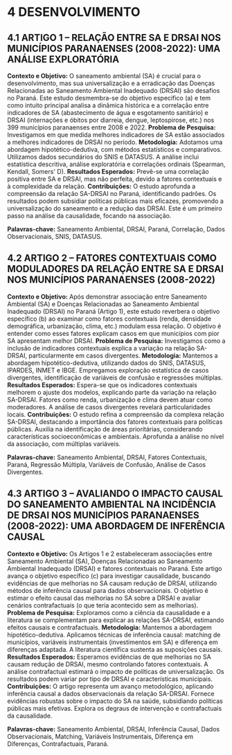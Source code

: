 # 4 DESENVOLVIMENTO

## 4.1 ARTIGO 1 – RELAÇÃO ENTRE SA E DRSAI NOS MUNICÍPIOS PARANAENSES (2008-2022): UMA ANÁLISE EXPLORATÓRIA

**Contexto e Objetivo:** O saneamento ambiental (SA) é crucial para o desenvolvimento, mas sua universalização e a erradicação das Doenças Relacionadas ao Saneamento Ambiental Inadequado (DRSAI) são desafios no Paraná. Este estudo desmembra-se do objetivo específico (a) e tem como intuito principal analisa a dinâmica histórica e a correlação entre indicadores de SA (abastecimento de água e esgotamento sanitário) e DRSAI (internações e óbitos por diarreia, dengue, leptospirose, etc.) nos 399 municípios paranaenses entre 2008 e 2022.
**Problema de Pesquisa:** Investigamos em que medida melhores indicadores de SA estão associados a melhores indicadores de DRSAI no período.
**Metodologia:** Adotamos uma abordagem hipotético-dedutiva, com métodos estatísticos e comparativos. Utilizamos dados secundários do SNIS e DATASUS. A análise inclui estatística descritiva, análise exploratória e correlações ordinais (Spearman, Kendall, Somers' D).
**Resultados Esperados:** Prevê-se uma correlação positiva entre SA e DRSAI, mas não perfeita, devido a fatores contextuais e à complexidade da relação.
**Contribuições:** O estudo aprofunda a compreensão da relação SA-DRSAI no Paraná, identificando padrões. Os resultados podem subsidiar políticas públicas mais eficazes, promovendo a universalização do saneamento e a redução das DRSAI. Este é um primeiro passo na análise da causalidade, focando na associação.

**Palavras-chave:** Saneamento Ambiental, DRSAI, Paraná, Correlação, Dados Observacionais, SNIS, DATASUS.

## 4.2 ARTIGO 2 – FATORES CONTEXTUAIS COMO MODULADORES DA RELAÇÃO ENTRE SA E DRSAI NOS MUNICÍPIOS PARANAENSES (2008-2022)

**Contexto e Objetivo:** Após demonstrar associação entre Saneamento Ambiental (SA) e Doenças Relacionadas ao Saneamento Ambiental Inadequado (DRSAI) no Paraná (Artigo 1), este estudo reverbera o objetivo específico (b) ao examinar como fatores contextuais (renda, densidade demográfica, urbanização, clima, etc.) modulam essa relação. O objetivo é entender como esses fatores explicam casos em que municípios com pior SA apresentam melhor DRSAI.
**Problema de Pesquisa:** Investigamos como a inclusão de indicadores contextuais explica a variação na relação SA-DRSAI, particularmente em casos divergentes.
**Metodologia:** Mantemos a abordagem hipotético-dedutiva, utilizando dados do SNIS, DATASUS, IPARDES, INMET e IBGE. Empregamos exploração estatística de casos divergentes, identificação de variáveis de confusão e regressões múltiplas.
**Resultados Esperados:** Espera-se que os indicadores contextuais melhorem o ajuste dos modelos, explicando parte da variação na relação SA-DRSAI. Fatores como renda, urbanização e clima devem atuar como moderadores. A análise de casos divergentes revelará particularidades locais.
**Contribuições:** O estudo refina a compreensão da complexa relação SA-DRSAI, destacando a importância dos fatores contextuais para políticas públicas. Auxilia na identificação de áreas prioritárias, considerando características socioeconômicas e ambientais. Aprofunda a análise no nível da associação, com múltiplas variáveis.

**Palavras-chave:** Saneamento Ambiental, DRSAI, Fatores Contextuais, Paraná, Regressão Múltipla, Variáveis de Confusão, Análise de Casos Divergentes.

## 4.3 ARTIGO 3 – AVALIANDO O IMPACTO CAUSAL DO SANEAMENTO AMBIENTAL NA INCIDÊNCIA DE DRSAI NOS MUNICÍPIOS PARANAENSES (2008-2022): UMA ABORDAGEM DE INFERÊNCIA CAUSAL

**Contexto e Objetivo:** Os Artigos 1 e 2 estabeleceram associações entre Saneamento Ambiental (SA), Doenças Relacionadas ao Saneamento Ambiental Inadequado (DRSAI) e fatores contextuais no Paraná. Este artigo avança o objetivo específico (c) para investigar causalidade, buscando evidências de que melhorias no SA causam redução de DRSAI, utilizando métodos de inferência causal para dados observacionais. O objetivo é estimar o efeito causal das melhorias no SA sobre a DRSAI e avaliar cenários contrafactuais (o que teria acontecido sem as melhorias).
**Problema de Pesquisa:** Exploramos como a ciência da causalidade e a literatura se complementam para explicar as relações SA-DRSAI, estimando efeitos causais e contrafactuais.
**Metodologia:** Mantemos a abordagem hipotético-dedutiva. Aplicamos técnicas de inferência causal: matching de municípios, variáveis instrumentais (investimentos em SA) e diferença em diferenças adaptada. A literatura científica sustenta as suposições causais.
**Resultados Esperados:** Esperamos evidências de que melhorias no SA causam redução de DRSAI, mesmo controlando fatores contextuais. A análise contrafactual estimará o impacto de políticas de universalização. Os resultados podem variar por tipo de DRSAI e características municipais.
**Contribuições:** O artigo representa um avanço metodológico, aplicando inferência causal a dados observacionais da relação SA-DRSAI. Fornece evidências robustas sobre o impacto do SA na saúde, subsidiando políticas públicas mais efetivas. Explora os degraus de intervenção e contrafactuais da causalidade.

**Palavras-chave:** Saneamento Ambiental, DRSAI, Inferência Causal, Dados Observacionais, Matching, Variáveis Instrumentais, Diferença em Diferenças, Contrafactuais, Paraná.

